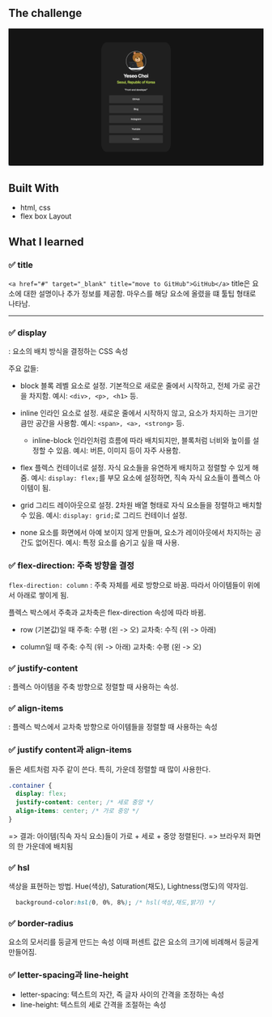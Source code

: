## The challenge

![](./card.png)

## Built With
- html, css
- flex box Layout

## What I learned

### ✅ title
`<a href="#" target="_blank" title="move to GitHub">GitHub</a>`
title은 요소에 대한 설명이나 추가 정보를 제공함.
마우스를 해당 요소에 올렸을 떄 툴팁 형태로 나타남.

---

### ✅ display
: 요소의 배치 방식을 결정하는 CSS 속성

주요 값들:
- block
  블록 레벨 요소로 설정.
  기본적으로 새로운 줄에서 시작하고, 전체 가로 공간을 차지함.
  예시: `<div>, <p>, <h1>` 등.

- inline
  인라인 요소로 설정.
  새로운 줄에서 시작하지 않고, 요소가 차지하는 크기만큼만 공간을 사용함.
  예시: `<span>, <a>, <strong>` 등.

  - inline-block
  인라인처럼 흐름에 따라 배치되지만, 블록처럼 너비와 높이를 설정할 수 있음.
  예시: 버튼, 이미지 등이 자주 사용함.
  
- flex
  플렉스 컨테이너로 설정.
  자식 요소들을 유연하게 배치하고 정렬할 수 있게 해줌.
  예시: `display: flex;`를 부모 요소에 설정하면, 직속 자식 요소들이 플렉스 아이템이 됨. 

- grid
  그리드 레이아웃으로 설정.
  2차원 배열 형태로 자식 요소들을 정렬하고 배치할 수 있음.
  예시: `display: grid;`로 그리드 컨테이너 설정.

- none
  요소를 화면에서 아예 보이지 않게 만들며, 요소가 레이아웃에서 차지하는 공간도 없어진다.
  예시: 특정 요소를 숨기고 싶을 때 사용.

### ✅ flex-direction: 주축 방향을 결정
`flex-direction: column` : 주축 자체를 세로 방향으로 바꿈. 따라서 아이템들이 위에서 아래로 쌓이게 됨.

플렉스 박스에서 주축과 교차축은 flex-direction 속성에 따라 바뀜.
- row (기본값)일 때
  주축: 수평 (왼 -> 오)
  교차축: 수직 (위 -> 아래)

- column일 때
  주축: 수직 (위 -> 아래)
  교차축: 수평 (왼 -> 오)

### ✅ justify-content
: 플렉스 아이템을 주축 방향으로 정렬할 때 사용하는 속성.

### ✅ align-items
: 플렉스 박스에서 교차축 방향으로 아이템들을 정렬할 때 사용하는 속성

### ✅ justify content과 align-items
둘은 세트처럼 자주 같이 쓴다.
특히, 가운데 정렬할 때 많이 사용한다.

```css
.container {
  display: flex;
  justify-content: center; /* 세로 중앙 */
  align-items: center; /* 가로 중앙 */
}
```
=> 결과: 아이템(직속 자식 요소)들이 가로 + 세로 + 중앙 정렬된다. => 브라우저 화면의 한 가운데에 배치됨

### ✅ hsl
색상을 표현하는 방법. Hue(색상), Saturation(채도), Lightness(명도)의 약자임. 
```css
  background-color:hsl(0, 0%, 8%); /* hsl(색상,채도,밝기) */
```

### ✅ border-radius
요소의 모서리를 둥글게 만드는 속성
이때 퍼센트 값은 요소의 크기에 비례해서 둥글게 만들어짐.

### ✅ letter-spacing과 line-height
- letter-spacing: 텍스트의 자간, 즉 글자 사이의 간격을 조정하는 속성
- line-height: 텍스트의 세로 간격을 조절하는 속성
